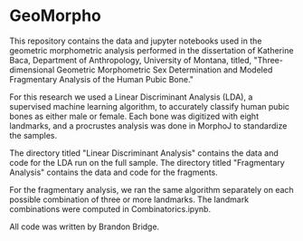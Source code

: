 # GeoMorpho

This repository contains the data and jupyter notebooks used in the geometric morphometric analysis performed in the dissertation of Katherine Baca, Department of Anthropology, University of Montana, titled, "Three-dimensional Geometric Morphometric Sex Determination and Modeled Fragmentary Analysis of the Human Pubic Bone."

For this research we used a Linear Discriminant Analysis (LDA), a supervised machine learning algorithm, to accurately classify human pubic bones as either male or female. Each bone was digitized with eight landmarks, and a procrustes analysis was done in MorphoJ to standardize the samples.

The directory titled "Linear Discriminant Analysis" contains the data and code for the LDA run on the full sample. The directory titled "Fragmentary Analysis" contains the data and code for the fragments.

For the fragmentary analysis, we ran the same algorithm separately on each possible combination of three or more landmarks. The landmark combinations were computed in Combinatorics.ipynb.

All code was written by Brandon Bridge. 
